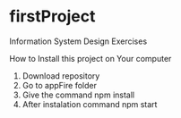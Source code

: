 # firstProject
Information System Design  Exercises

How to Install this project on Your computer

1. Download repository
2. Go to appFire folder
3. Give the command npm install
4. After instalation command npm start
